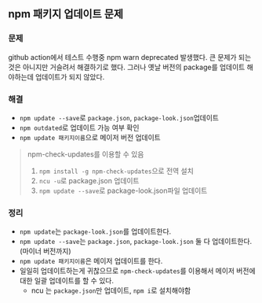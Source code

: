 ## npm 패키지 업데이트 문제

### 문제

github action에서 테스트 수행중 npm warn deprecated 발생했다. 큰 문제가 되는것은 아니지만 거슬려서 해결하기로 했다. 그러나 옛날 버전의 package를 업데이트 해야하는데 업데이트가 되지 않았다.

### 해결

- `npm update --save`로 `package.json`, `package-look.json`업데이트
- `npm outdated`로 업데이트 가능 여부 확인
- `npm update 패키지이름`으로 메이저 버전 업데이트

> npm-check-updates를 이용할 수 있음
>
> 1. `npm install -g npm-check-updates`으로 전역 설치
> 2. `ncu -u`로 package.json 업데이트
> 3. `npm update --save`로 package-look.json파일 업데이트

### 정리

- `npm update`는 `package-look.json`를 업데이트한다.
- `npm update --save`는 `package.json`, `package-look.json` 둘 다 업데이트한다.(마이너 버전까지)
- `npm update 패키지이름`은 메이저 업데이트를 한다.
- 일일히 업데이트하는게 귀찮으므로 `npm-check-updates`를 이용해서 메이저 버전에 대한 일괄 업데이트를 할 수 있다.
  - ncu 는 `package.json`만 업데이트, `npm i`로 설치해야함
